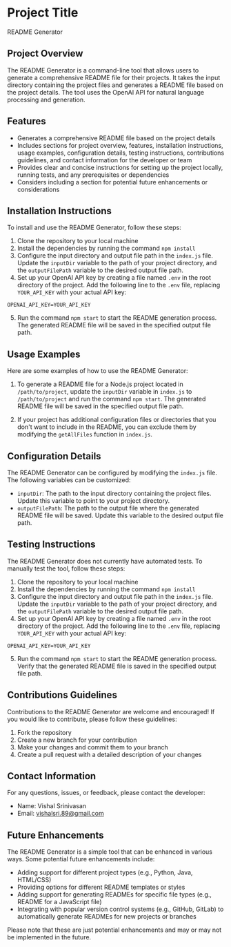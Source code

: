 # Project Title

README Generator

## Project Overview

The README Generator is a command-line tool that allows users to generate a comprehensive README file for their projects. It takes the input directory containing the project files and generates a README file based on the project details. The tool uses the OpenAI API for natural language processing and generation.

## Features

- Generates a comprehensive README file based on the project details
- Includes sections for project overview, features, installation instructions, usage examples, configuration details, testing instructions, contributions guidelines, and contact information for the developer or team
- Provides clear and concise instructions for setting up the project locally, running tests, and any prerequisites or dependencies
- Considers including a section for potential future enhancements or considerations

## Installation Instructions

To install and use the README Generator, follow these steps:

1. Clone the repository to your local machine
2. Install the dependencies by running the command `npm install`
3. Configure the input directory and output file path in the `index.js` file. Update the `inputDir` variable to the path of your project directory, and the `outputFilePath` variable to the desired output file path.
4. Set up your OpenAI API key by creating a file named `.env` in the root directory of the project. Add the following line to the `.env` file, replacing `YOUR_API_KEY` with your actual API key:

```
OPENAI_API_KEY=YOUR_API_KEY
```

5. Run the command `npm start` to start the README generation process. The generated README file will be saved in the specified output file path.

## Usage Examples

Here are some examples of how to use the README Generator:

1. To generate a README file for a Node.js project located in `/path/to/project`, update the `inputDir` variable in `index.js` to `/path/to/project` and run the command `npm start`. The generated README file will be saved in the specified output file path.

2. If your project has additional configuration files or directories that you don't want to include in the README, you can exclude them by modifying the `getAllFiles` function in `index.js`.

## Configuration Details

The README Generator can be configured by modifying the `index.js` file. The following variables can be customized:

- `inputDir`: The path to the input directory containing the project files. Update this variable to point to your project directory.
- `outputFilePath`: The path to the output file where the generated README file will be saved. Update this variable to the desired output file path.

## Testing Instructions

The README Generator does not currently have automated tests. To manually test the tool, follow these steps:

1. Clone the repository to your local machine
2. Install the dependencies by running the command `npm install`
3. Configure the input directory and output file path in the `index.js` file. Update the `inputDir` variable to the path of your project directory, and the `outputFilePath` variable to the desired output file path.
4. Set up your OpenAI API key by creating a file named `.env` in the root directory of the project. Add the following line to the `.env` file, replacing `YOUR_API_KEY` with your actual API key:

```
OPENAI_API_KEY=YOUR_API_KEY
```

5. Run the command `npm start` to start the README generation process. Verify that the generated README file is saved in the specified output file path.

## Contributions Guidelines

Contributions to the README Generator are welcome and encouraged! If you would like to contribute, please follow these guidelines:

1. Fork the repository
2. Create a new branch for your contribution
3. Make your changes and commit them to your branch
4. Create a pull request with a detailed description of your changes

## Contact Information

For any questions, issues, or feedback, please contact the developer:

- Name: Vishal Srinivasan
- Email: vishalsri.89@gmail.com

## Future Enhancements

The README Generator is a simple tool that can be enhanced in various ways. Some potential future enhancements include:

- Adding support for different project types (e.g., Python, Java, HTML/CSS)
- Providing options for different README templates or styles
- Adding support for generating READMEs for specific file types (e.g., README for a JavaScript file)
- Integrating with popular version control systems (e.g., GitHub, GitLab) to automatically generate READMEs for new projects or branches

Please note that these are just potential enhancements and may or may not be implemented in the future.